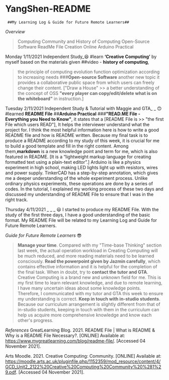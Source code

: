 # YangShen-README
     ##My Learning Log & Guide for Future Remote Learners##


*Overview*
>Computing Community and History of Computing
>Open-Source Software
>ReadMe File Creation
>Online Arduino Practical

Monday 1/11/2021 Independent Study_😆
#learn **‘Creative Computing’** by myself based on the materials given 
##video - **history of computing**, 
>the principle of computing
>evolution
>function optimization according to increasing needs
###**Open-source Software** 
>another new topic 
> it provides a collaborative public space from which users can freely change their content. ["Draw a House" >> a better understanding of the concept of OSS **"every player can copy/edit/delete what is on the whiteboard"** in instruction.]

Tuesday 2/11/2021 Independent Study & Tutorial with Maggie and GTA_ _ 🙃
#learned **README File** 
##**Arduino Practical**
###**"READ.ME File - Everything you Need to Know"**, it states that a [README File is >> "the first File which users READ"], It helps the interviewer understand what the project for. I think the most helpful information here is how to write a good README file and how is README written. Because my final task is to produce a README according to my study of this week, it is crucial for me to build a good template and fill in the right content. Among them,**markdown** is a new knowledge point and term for me, which is also featured in README. [It is a “lightweight markup language for creating formatted text using a plain-text editor”.] Arduino is like a physics experiment in high school, making LED lights light up with resistors, wires and power supply. TinkerCAD has a step-by-step annotation, which gives me a deeper understanding of the whole experiment process. Unlike ordinary physics experiments, these operations are done by a series of codes. In the tutorial, I explained my working process of these two days and discussed my understanding of README File to ensure that I was in the right track.

Thursday 4/11/2021 _ _ _ 😃
I started to produce my README File. With the study of the first three days, I have a good understanding of the basic format. My README File will be related to my Learning Log and Guide for Future Remote Learners.

*Guide for Future Remote Learners* 😎
>**Manage your time**. Compared with my "Time-base Thinking" section last week, the actual operation workload in Creating Computing will be much reduced, and more reading materials need to be learned consciously. 
>**Read the powerpoint given by Jazmin carefully**, which contains effective information and it is helpful for the completion of the final task. 
>When in doubt, try to **contact the tutor and GTA**. Creative Computing is a brand new and unknown field for me. This is my first time to learn relevant knowledge, and due to remote learning, I have many uncertain ideas about some knowledge points. Therefore, I communicated with my tutor and GTA this week to ensure my understanding is correct.
>**Keep in touch with in-studio students**. Because our curriculum arrangement is slightly different from that of in-studio students, keeping in touch with them in the curriculum can help us acquire more comprehensive knowledge and know each other's progress.

*References*
GreatLearning Blog. 2021. README File | What is README & Why is a README File Necessary?. [ONLINE] Available at: https://www.mygreatlearning.com/blog/readme-file/. [Accessed 04 November 2021].

Arts Moodle. 2021. Creative Computing: Community. [ONLINE] Available at: https://moodle.arts.ac.uk/pluginfile.php/1152359/mod_resource/content/4/GCD_Unit2_2122%20Creative%20Computing%20Community%20%281%29.pdf. [Accessed 04 November 2021].
